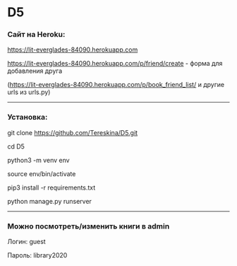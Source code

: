 # D5

### Cайт на Heroku:

https://lit-everglades-84090.herokuapp.com

https://lit-everglades-84090.herokuapp.com/p/friend/create - форма для добавления друга

(https://lit-everglades-84090.herokuapp.com/p/book_friend_list/ и другие urls из urls.py)

***

### Установка:

git clone https://github.com/Tereskina/D5.git

cd D5

python3 -m venv env

source env/bin/activate

pip3 install -r requirements.txt

python manage.py runserver

***
### Можно посмотреть/изменить книги в admin

Логин: guest

Пароль: library2020
